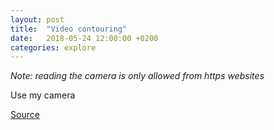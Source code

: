 ```yaml
---
layout: post
title:  "Video contouring"
date:   2018-05-24 12:00:00 +0200
categories: explore
---
```


_Note: reading the camera is only allowed from http*s* websites_

<p><span id="viewofcamera"></span> Use my camera</p>
<div class="fullwidth">
  <div id="K"></div>
</div>

<script type="module">
  import {Inspector, Runtime} from "https://unpkg.com/@observablehq/notebook-runtime@1.0.1?module";
  import notebook from "https://api.observablehq.com/@fil/video-contouring.js?key=07b17d835d904f19";
  const renders = {
    "K": "#K",
    "viewof camera": "#viewofcamera",
  };
  Runtime.load(notebook, (variable) => {
    const selector = renders[variable.name];
    if (selector) {
      return new Inspector(document.querySelector(selector));
    } else {
      // return true; // useful only for the rare notebooks that uses side effects
    }
  });
</script>


<style>
/* https://css-tricks.com/full-width-containers-limited-width-parents/ */
.fullwidth {
  width: 100vw;
  position: relative;
  left: 50%;
  right: 50%;
  margin-left: -50vw;
  margin-right: -50vw;
}
#display { min-height: 40vw }
</style>

[Source](https://api.observablehq.com/@fil/tissots-indicatrix)